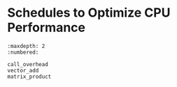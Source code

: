 # Schedules to Optimize CPU Performance

```toc
:maxdepth: 2
:numbered:

call_overhead
vector_add
matrix_product
```
